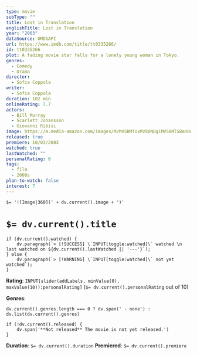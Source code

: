 ```yaml
---
type: movie
subType: ""
title: Lost in Translation
englishTitle: Lost in Translation
year: "2003"
dataSource: OMDbAPI
url: https://www.imdb.com/title/tt0335266/
id: tt0335266
plot: A fading movie star falls for a lonely young woman in Tokyo.
genres:
  - Comedy
  - Drama
director:
  - Sofia Coppola
writer:
  - Sofia Coppola
duration: 102 min
onlineRating: 7.7
actors:
  - Bill Murray
  - Scarlett Johansson
  - Giovanni Ribisi
image: https://m.media-amazon.com/images/M/MV5BMTUxMzk0NDg1MV5BMl5BanBnXkFtZTgwNDg0NjkxMDI@._V1_SX300.jpg
released: true
premiere: 10/03/2003
watched: true
lastWatched: ""
personalRating: 0
tags:
  - film
  - 2000s
plan-to-watch: false
interest: 7
---
```


`$= '![Image|360](' + dv.current().image + ')'`

# `$= dv.current().title`

```dataviewjs
if (dv.current().watched) {
	dv.paragraph(`> [!SUCCESS] \`INPUT[toggle:watched]\` watched \n last watched on ${dv.current().lastWatched || '---'}`);
} else {
	dv.paragraph(`> [!WARNING] \`INPUT[toggle:watched]\` not yet watched`);
}
```

**Rating**:  `INPUT[slider(addLabels, minValue(0), maxValue(10)):personalRating]` (`$= dv.current().personalRating` out of 10)

**Genres**:
```dataviewjs
dv.current().genres.length === 0 ? dv.span(' - none') : dv.list(dv.current().genres)
```

```dataviewjs
if (!dv.current().released) {
	dv.span('**Not released** The movie is not yet released.')
}
```
**Duration**:  `$= dv.current().duration`
**Premiered**: `$= dv.current().premiere`